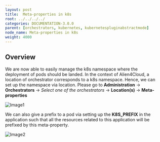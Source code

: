```yaml
---
layout: post
title:  Meta-properties in k8s
root: ../../../../
categories: DOCUMENTATION-3.0.0
parent: [orchestrators, kubernetes, kubernetespluginabstractmode]
node_name: Meta-properties in k8s
weight: 4000
---
```


## Overview

We are now able to easily manage the k8s namespace where the deployment of pods should be landed. In the context of Alien4Cloud, a location of orchestrator corresponds to a k8s namespace. Hence, we can set up the namespace via location. Please go to **Administration** -> **Orchestrators** -> *Select one of the orchestrators* -> **Location(s)** -> **Meta-properties**

![Image1](../../images/kubernetes_walkthrough/namespace.jpg)

We can also give a prefix to a pod via setting up the **K8S_PREFIX** in the application such that all the resources related to this application will be prefixed by this meta-property.

![Image2](../../images/kubernetes_walkthrough/k8s_prefix.jpg)
